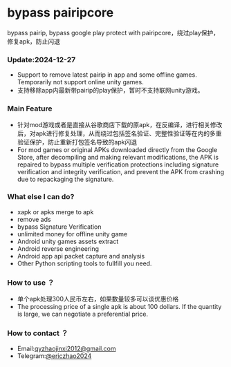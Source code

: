# bypass pairipcore
bypass pairip, bypass google play protect with pairipcore，绕过play保护，修复apk，防止闪退

### Update:2024-12-27

* Support to remove latest pairip in app and some offline games. Temporarily not support online unity games. 
* 支持移除app内最新带pairip的play保护，暂时不支持联网unity游戏。

### Main Feature

* 针对mod游戏或者是直接从谷歌商店下载的原apk，在反编译，进行相关修改后，对apk进行修复处理，从而绕过包括签名验证、完整性验证等在内的多重验证保护，防止重新打包签名导致的apk闪退
* For mod games or original APKs downloaded directly from the Google Store, after decompiling and making relevant modifications, the APK is repaired to bypass multiple verification protections including signature verification and integrity verification, and prevent the APK from crashing due to repackaging the signature.

### What else I can do?

* xapk or apks merge to apk
* remove ads
* bypass Signature Verification
* unlimited money for offline unity game
* Android unity games assets extract
* Android reverse engineering
* Android app api packet capture and analysis
* Other Python scripting tools to fullfill you need.

### How to use ？

* 单个apk处理300人民币左右，如果数量较多可以谈优惠价格
* The processing price of a single apk is about 100 dollars. If the quantity is large, we can negotiate a preferential price.

### How to contact ？

* Email:qyzhaojinxi2012@gmail.com
* Telegram:[@ericzhao2024](https://t.me/ericzhao2024)

